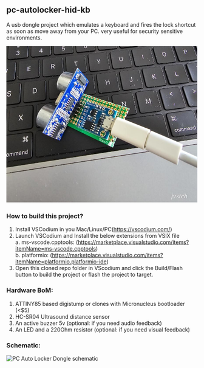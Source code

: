 ## pc-autolocker-hid-kb

A usb dongle project which emulates a keyboard and fires the lock shortcut as soon as move away from your PC. very useful for security sensitive environments.

![PC Auto Locker Dongle](./hardware/pc-hid-autolocker.jpeg)

### How to build this project?

1.  Install VSCodium in you Mac/Linux/PC(https://vscodium.com/)
2.  Launch VSCodium and Install the below extensions from VSIX file  
    a. ms-vscode.cpptools: (https://marketplace.visualstudio.com/items?itemName=ms-vscode.cpptools)  
    b. platformio: (https://marketplace.visualstudio.com/items?itemName=platformio.platformio-ide)
3.  Open this cloned repo folder in VScodium and click the Build/Flash button to build the project or flash the project to target.

### Hardware BoM:

1.  ATTINY85 based digistump or clones with Micronucleus bootloader (\<$5)
2.  HC-SR04 Ultrasound distance sensor
3.  An active buzzer 5v (optional: if you need audio feedback)
4.  An LED and a 220Ohm resistor (optional: if you need visual feedback)

### Schematic:

![PC Auto Locker Dongle schematic](./hardware/pc-autolocker-hid-kb_bb.jpeg)